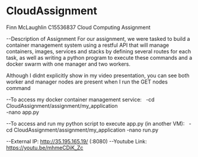 # CloudAssignment
Finn McLaughlin C15536837 Cloud Computing Assignment


--Description of Assignment
For our assignment, we were tasked to build a container management system using a restful API that will manage containers, images, services and stacks by defining several routes for each task, as well as writing a python program to execute these commands and a docker swarm with one manager and two workers.

Although I didnt explicitly show in my video presentation, you can see both worker and manager nodes are present when I run the GET nodes command

--To access my docker container management service:   -cd CloudAssignment/assignment/my_application
                                                    -nano app.py

--To access and run my python script to execute app.py (in another VM):   -cd CloudAssignment/assignment/my_application
                                                                        -nano run.py
                                                                        
 --External IP: http://35.195.165.19/ (:8080)
 --Youtube Link: https://youtu.be/mhmeCDiK_Zc
 
